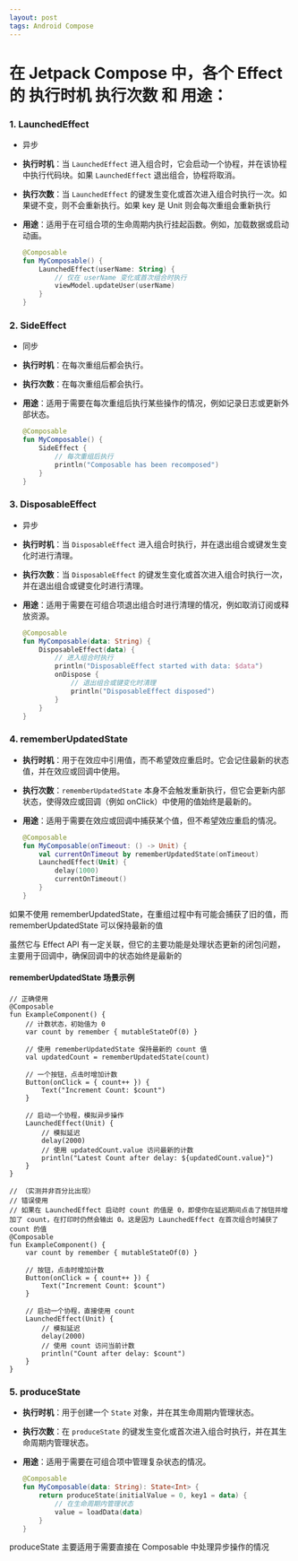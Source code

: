 ```yaml
---
layout: post
tags: Android Compose
---
```


# 在 Jetpack Compose 中，各个 Effect 的 执行时机 执行次数 和 用途：

### 1. LaunchedEffect
- 异步
- **执行时机**：当 `LaunchedEffect` 进入组合时，它会启动一个协程，并在该协程中执行代码块。如果 `LaunchedEffect` 退出组合，协程将取消。
- **执行次数**：当 `LaunchedEffect` 的键发生变化或首次进入组合时执行一次。如果键不变，则不会重新执行。如果 key 是 Unit 则会每次重组会重新执行
- **用途**：适用于在可组合项的生命周期内执行挂起函数。例如，加载数据或启动动画。

  ```kotlin
  @Composable
  fun MyComposable() {
      LaunchedEffect(userName: String) {
          // 仅在 userName 变化或首次组合时执行
          viewModel.updateUser(userName)
      }
  }
  ```

### 2. SideEffect
- 同步
- **执行时机**：在每次重组后都会执行。
- **执行次数**：在每次重组后都会执行。
- **用途**：适用于需要在每次重组后执行某些操作的情况，例如记录日志或更新外部状态。

  ```kotlin
  @Composable
  fun MyComposable() {
      SideEffect {
          // 每次重组后执行
          println("Composable has been recomposed")
      }
  }
  ```

### 3. DisposableEffect
- 异步
- **执行时机**：当 `DisposableEffect` 进入组合时执行，并在退出组合或键发生变化时进行清理。
- **执行次数**：当 `DisposableEffect` 的键发生变化或首次进入组合时执行一次，并在退出组合或键变化时进行清理。
- **用途**：适用于需要在可组合项退出组合时进行清理的情况，例如取消订阅或释放资源。

  ```kotlin
  @Composable
  fun MyComposable(data: String) {
      DisposableEffect(data) {
          // 进入组合时执行
          println("DisposableEffect started with data: $data")
          onDispose {
              // 退出组合或键变化时清理
              println("DisposableEffect disposed")
          }
      }
  }
  ```

### 4. rememberUpdatedState
- **执行时机**：用于在效应中引用值，而不希望效应重启时。它会记住最新的状态值，并在效应或回调中使用。
- **执行次数**：`rememberUpdatedState` 本身不会触发重新执行，但它会更新内部状态，使得效应或回调（例如 onClick）中使用的值始终是最新的。
- **用途**：适用于需要在效应或回调中捕获某个值，但不希望效应重启的情况。

  ```kotlin
  @Composable
  fun MyComposable(onTimeout: () -> Unit) {
      val currentOnTimeout by rememberUpdatedState(onTimeout)
      LaunchedEffect(Unit) {
          delay(1000)
          currentOnTimeout()
      }
  }
  ```

如果不使用 rememberUpdatedState，在重组过程中有可能会捕获了旧的值，而 rememberUpdatedState 可以保持最新的值

虽然它与 Effect API 有一定关联，但它的主要功能是处理状态更新的闭包问题，主要用于回调中，确保回调中的状态始终是最新的

#### rememberUpdatedState 场景示例

```
// 正确使用
@Composable
fun ExampleComponent() {
    // 计数状态，初始值为 0
    var count by remember { mutableStateOf(0) }
    
    // 使用 rememberUpdatedState 保持最新的 count 值
    val updatedCount = rememberUpdatedState(count)

    // 一个按钮，点击时增加计数
    Button(onClick = { count++ }) {
        Text("Increment Count: $count")
    }

    // 启动一个协程，模拟异步操作
    LaunchedEffect(Unit) {
        // 模拟延迟
        delay(2000)
        // 使用 updatedCount.value 访问最新的计数
        println("Latest Count after delay: ${updatedCount.value}")
    }
}

// （实测并非百分比出现）
// 错误使用
// 如果在 LaunchedEffect 启动时 count 的值是 0，即使你在延迟期间点击了按钮并增加了 count，在打印时仍然会输出 0。这是因为 LaunchedEffect 在首次组合时捕获了 count 的值
@Composable
fun ExampleComponent() {
    var count by remember { mutableStateOf(0) }

    // 按钮，点击时增加计数
    Button(onClick = { count++ }) {
        Text("Increment Count: $count")
    }

    // 启动一个协程，直接使用 count
    LaunchedEffect(Unit) {
        // 模拟延迟
        delay(2000)
        // 使用 count 访问当前计数
        println("Count after delay: $count")
    }
}
```

### 5. produceState
- **执行时机**：用于创建一个 `State` 对象，并在其生命周期内管理状态。
- **执行次数**：在 `produceState` 的键发生变化或首次进入组合时执行，并在其生命周期内管理状态。
- **用途**：适用于需要在可组合项中管理复杂状态的情况。

  ```kotlin
  @Composable
  fun MyComposable(data: String): State<Int> {
      return produceState(initialValue = 0, key1 = data) {
          // 在生命周期内管理状态
          value = loadData(data)
      }
  }
  ```

produceState 主要适用于需要直接在 Composable 中处理异步操作的情况
